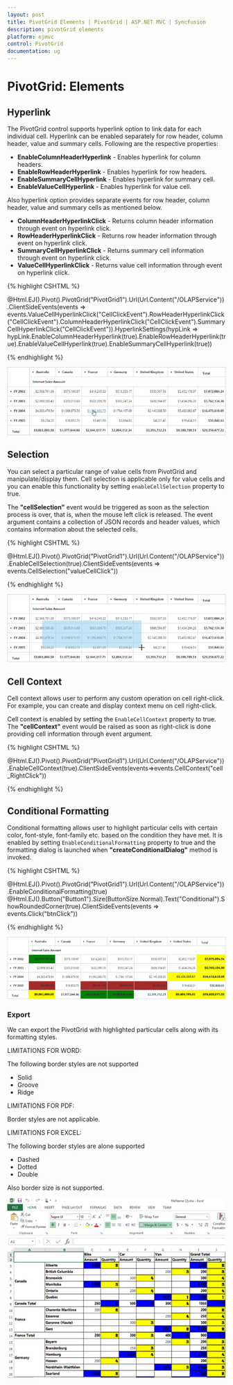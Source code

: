 ```yaml
---
layout: post
title: PivotGrid Elements | PivotGrid | ASP.NET MVC | Syncfusion
description: pivotGrid elements
platform: ejmvc
control: PivotGrid
documentation: ug
---
```


# PivotGrid: Elements

## Hyperlink
The PivotGrid control supports hyperlink option to link data for each individual cell. Hyperlink can be enabled separately for row header, column header, value and summary cells. Following are the respective properties:

* **EnableColumnHeaderHyperlink** - Enables hyperlink for column headers.
* **EnableRowHeaderHyperlink** - Enables hyperlink for row headers.
* **EnableSummaryCellHyperlink** - Enables hyperlink for summary cell.
* **EnableValueCellHyperlink** - Enables hyperlink for value cell.

Also hyperlink option provides separate events for row header, column header, value and summary cells as mentioned below.
 
* **ColumnHeaderHyperlinkClick** - Returns column header information through event on hyperlink click.
* **RowHeaderHyperlinkClick** - Returns row header information through event on hyperlink click.
* **SummaryCellHyperlinkClick** - Returns summary cell information through event on hyperlink click.
* **ValueCellHyperlinkClick** - Returns value cell information through event on hyperlink click.

{% highlight CSHTML %}

@Html.EJ().Pivot().PivotGrid("PivotGrid1").Url(Url.Content("/OLAPService")).ClientSideEvents(events => events.ValueCellHyperlinkClick("CellClickEvent").RowHeaderHyperlinkClick("CellClickEvent").ColumnHeaderHyperlinkClick("CellClickEvent").SummaryCellHyperlinkClick("CellClickEvent")).HyperlinkSettings(hypLink => hypLink.EnableColumnHeaderHyperlink(true).EnableRowHeaderHyperlink(true).EnableValueCellHyperlink(true).EnableSummaryCellHyperlink(true))

<script type="text/javascript">
    CellClickEvent = function(evt) {
        alert("Cell Click event is fired");
    }
</script>

{% endhighlight %}

![](PivotGrid-Elements_images/hyperlink.png)

## Selection
You can select a particular range of value cells from PivotGrid and manipulate/display them. Cell selection is applicable only for value cells and you can enable this functionality by setting `enableCellSelection` property to true.

The **"cellSelection"** event would be triggered as soon as the selection process is over, that is, when the mouse left click is released. The event argument contains a collection of JSON records and header values, which contains information about the selected cells.

{% highlight CSHTML %}

@Html.EJ().Pivot().PivotGrid("PivotGrid1").Url(Url.Content("/OLAPService")).EnableCellSelection(true).ClientSideEvents(events => events.CellSelection("valueCellClick"))

<script type="text/javascript">
    valueCellClick = function(evt) {
        // The event lets you to perform required operation with the selected set of cells. The details of the selected range can be obtained in the parameter of the event.
        cellvalue = evt.JSONRecords;
        rowheaders = evt.rowHeader;
        colheaders = evt.columnHeader;
    }
</script>

{% endhighlight %}

![](PivotGrid-Elements_images/cellselection.png)

## Cell Context
Cell context allows user to perform any custom operation on cell right-click. For example, you can create and display context menu on cell right-click.

Cell context is enabled by setting the `EnableCellContext` property to true. The **"cellContext"** event would be raised as soon as right-click is done providing cell information through event argument.

{% highlight CSHTML %}

@Html.EJ().Pivot().PivotGrid("PivotGrid1").Url(Url.Content("/OLAPService")).EnableCellContext(true).ClientSideEvents(events=>events.CellContext("cell_RightClick"))

<script type="text/javascript">
    cell_RightClick = function(evt) {
        //Write your Cell Context code here
    }
</script>

{% endhighlight %}

## Conditional Formatting
Conditional formatting allows user to highlight particular cells with certain color, font-style, font-family etc. based on the condition they have met. It is enabled by setting `EnableConditionalFormatting` property to true and the formatting dialog is launched when **"createConditionalDialog"** method is invoked.

{% highlight CSHTML %}

@Html.EJ().Pivot().PivotGrid("PivotGrid1").Url(Url.Content("/OLAPService")).EnableConditionalFormatting(true)
@Html.EJ().Button("Button1").Size(ButtonSize.Normal).Text("Conditional").ShowRoundedCorner(true).ClientSideEvents(events => events.Click("btnClick"))

<script type="text/javascript">
    function btnClick(e) {
        var pivotGridObj = $('#PivotGrid1').data("ejPivotGrid");
        if (pivotGridObj.model.enableConditionalFormatting) {
            pivotGridObj.createConditionalDialog();
        }
    }
</script>

{% endhighlight %}

![](PivotGrid-Elements_images/conditional.png)

### Export

We can export the PivotGrid with highlighted particular cells along with its formatting styles. 

LIMITATIONS FOR WORD:

The following border styles are not supported

* Solid
* Groove
* Ridge

LIMITATIONS FOR PDF:

Border styles are not applicable.

LIMITATIONS FOR EXCEL:

The following border styles are alone supported

* Dashed
* Dotted
* Double

Also border size is not supported.

![](PivotGrid-Elements_images/conditional_export.png)